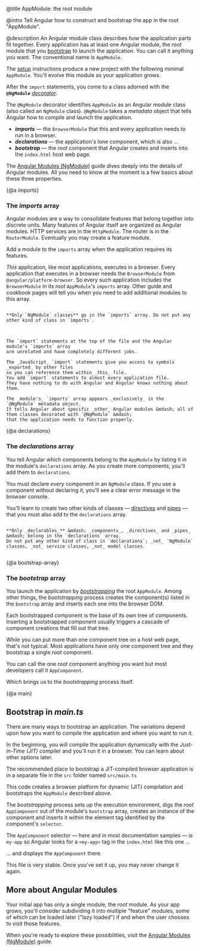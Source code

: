 @title
AppModule: the root module

@intro
Tell Angular how to construct and bootstrap the app in the root "AppModule".

@description
An Angular module class describes how the application parts fit together.
Every application has at least one Angular module, the _root_ module 
that you [bootstrap](guide/appmodule#main) to launch the application.
You can call it anything you want. The conventional name is `AppModule`.

The [setup](guide/setup) instructions produce a new project with the following minimal `AppModule`.
You'll evolve this module as your application grows.


<code-example path="setup/src/app/app.module.ts" linenums="false">

</code-example>

After the `import` statements, you come to a class adorned with the
**`@NgModule`** [_decorator_](guide/glossary).

The `@NgModule` decorator identifies `AppModule` as an Angular module class (also called an `NgModule` class).
`@NgModule` takes a _metadata_ object that tells Angular how to compile and launch the application.

* **_imports_** &mdash; the `BrowserModule` that this and every application needs to run in a browser.
* **_declarations_** &mdash; the application's lone component, which is also ...
* **_bootstrap_** &mdash; the _root_ component that Angular creates and inserts into the `index.html` host web page.

The [Angular Modules (NgModule)](guide/ngmodule) guide dives deeply into the details of Angular modules.
All you need to know at the moment is a few basics about these three properties.  


{@a imports}
### The _imports_ array

Angular modules are a way to consolidate features that belong together into discrete units.
Many features of Angular itself are organized as Angular modules. 
HTTP services are in the `HttpModule`. The router is in the `RouterModule`.
Eventually you may create a feature module.

Add a module to the `imports` array when the application requires its features.

_This_ application, like most applications, executes in a browser.
Every application that executes in a browser needs the `BrowserModule` from `@angular/platform-browser`.
So every such application includes the `BrowserModule` in its _root_ `AppModule`'s `imports` array.
Other guide and cookbook pages will tell you when you need to add additional modules to this array.


~~~ {.alert.is-important}

**Only `NgModule` classes** go in the `imports` array. Do not put any other kind of class in `imports`.


~~~



~~~ {.l-sub-section}

The `import` statements at the top of the file and the Angular module's `imports` array
are unrelated and have completely different jobs.

The _JavaScript_ `import` statements give you access to symbols _exported_ by other files
so you can reference them within _this_ file.
You add `import` statements to almost every application file. 
They have nothing to do with Angular and Angular knows nothing about them.

The _module's_ `imports` array appears _exclusively_ in the `@NgModule` metadata object.
It tells Angular about specific _other_ Angular modules &mdash; all of them classes decorated with `@NgModule` &mdash;
that the application needs to function properly.

~~~



{@a declarations}
### The _declarations_ array

You tell Angular which components belong to the `AppModule` by listing it in the module's `declarations` array.
As you create more components, you'll add them to `declarations`.

You must declare _every_ component in an `NgModule` class. 
If you use a component without declaring it, you'll see a clear error message in the browser console.

You'll learn to create two other kinds of classes &mdash; 
[directives](guide/attribute-directives) and [pipes](guide/pipes) &mdash;
that you must also add to the `declarations` array.


~~~ {.alert.is-important}

**Only _declarables_** &mdash; _components_, _directives_ and _pipes_ &mdash; belong in the `declarations` array. 
Do not put any other kind of class in `declarations`; _not_ `NgModule` classes, _not_ service classes, _not_ model classes.


~~~



{@a bootstrap-array}
### The _bootstrap_ array

You launch the application by [_bootstrapping_](guide/appmodule#main) the root `AppModule`. 
Among other things, the _bootstrapping_ process creates the component(s) listed in the `bootstrap` array
and inserts each one into the browser DOM.

Each bootstrapped component is the base of its own tree of components.
Inserting a bootstrapped component usually triggers a cascade of component creations that fill out that tree.

While you can put more than one component tree on a host web page, that's not typical. 
Most applications have only one component tree and they bootstrap a single _root_ component.

You can call the one _root_ component anything you want but most developers call it `AppComponent`.

Which brings us to the _bootstrapping_ process itself.


{@a main}

<l-main-section>

</l-main-section>

## Bootstrap in _main.ts_

There are many ways to bootstrap an application.
The variations depend upon how you want to compile the application and where you want to run it.

In the beginning, you will compile the application dynamically with the _Just-in-Time (JIT)_ compiler
and you'll run it in a browser. You can learn about other options later.

The recommended place to bootstrap a JIT-compiled browser application is in a separate file 
in the `src` folder named `src/main.ts`

<code-example path="setup/src/main.ts" linenums="false">

</code-example>

This code creates a browser platform for dynamic (JIT) compilation and
bootstraps the `AppModule` described above.

The _bootstrapping_ process sets up the execution environment,
digs the _root_ `AppComponent` out of the module's `bootstrap` array, 
creates an instance of the component and inserts it within the element tag identified by the component's `selector`.

The `AppComponent` selector &mdash; here and in most documentation samples &mdash; is `my-app` 
so Angular looks for a `<my-app>` tag in the `index.html` like this one ...

<code-example path="setup/src/index.html" region="my-app" linenums="false">

</code-example>

... and displays the `AppComponent` there.

This file is very stable. Once you've set it up, you may never change it again.

<l-main-section>

</l-main-section>

## More about Angular Modules

Your initial app has only a single module, the _root_ module.
As your app grows, you'll consider subdividing it into multiple "feature" modules,
some of which can be loaded later ("lazy loaded") if and when the user chooses
to visit those features.

When you're ready to explore these possibilities, visit the [Angular Modules (NgModule)](guide/ngmodule) guide.